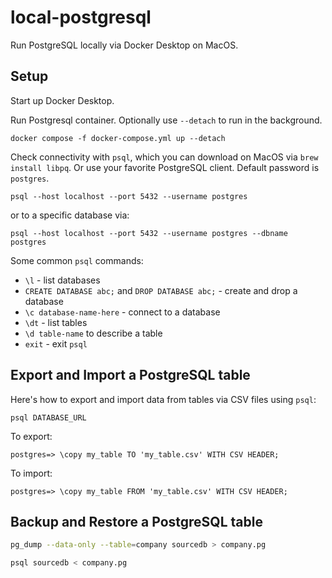 # local-postgresql

Run PostgreSQL locally via Docker Desktop on MacOS.

## Setup

Start up Docker Desktop.

Run Postgresql container. Optionally use `--detach` to run in the background.

```shell
docker compose -f docker-compose.yml up --detach
```

Check connectivity with `psql`, which you can download on MacOS via `brew install libpq`. Or use your favorite PostgreSQL client. Default password is `postgres`.

```shell
psql --host localhost --port 5432 --username postgres
```

or to a specific database via:

```shell
psql --host localhost --port 5432 --username postgres --dbname postgres
```

Some common `psql` commands:

- `\l` - list databases
- `CREATE DATABASE abc;` and `DROP DATABASE abc;` - create and drop a database
- `\c database-name-here` - connect to a database
- `\dt` - list tables
- `\d table-name` to describe a table
- `exit` - exit `psql`

## Export and Import a PostgreSQL table

Here's how to export and import data from tables via CSV files using `psql`:

`psql DATABASE_URL`

To export:

```
postgres=> \copy my_table TO 'my_table.csv' WITH CSV HEADER;
```

To import:

```
postgres=> \copy my_table FROM 'my_table.csv' WITH CSV HEADER;
```

## Backup and Restore a PostgreSQL table

```bash
pg_dump --data-only --table=company sourcedb > company.pg
```

```bash
psql sourcedb < company.pg
```
